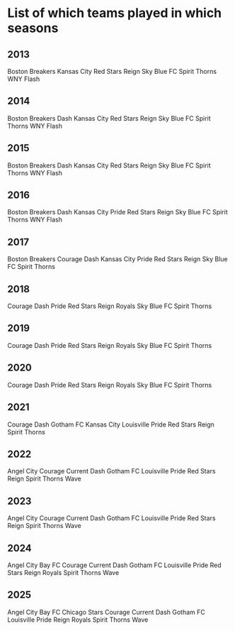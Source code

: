 # List of which teams played in which seasons


## 2013
Boston Breakers
Kansas City
Red Stars
Reign
Sky Blue FC
Spirit
Thorns
WNY Flash

## 2014
Boston Breakers
Dash
Kansas City
Red Stars
Reign
Sky Blue FC
Spirit
Thorns
WNY Flash

## 2015
Boston Breakers
Dash
Kansas City
Red Stars
Reign
Sky Blue FC
Spirit
Thorns
WNY Flash

## 2016
Boston Breakers
Dash
Kansas City
Pride
Red Stars
Reign
Sky Blue FC
Spirit
Thorns
WNY Flash

## 2017
Boston Breakers
Courage
Dash
Kansas City
Pride
Red Stars
Reign
Sky Blue FC
Spirit
Thorns

## 2018
Courage
Dash
Pride
Red Stars
Reign
Royals
Sky Blue FC
Spirit
Thorns

## 2019
Courage
Dash
Pride
Red Stars
Reign
Royals
Sky Blue FC
Spirit
Thorns

## 2020
Courage
Dash
Pride
Red Stars
Reign
Royals
Sky Blue FC
Spirit
Thorns

## 2021
Courage
Dash
Gotham FC
Kansas City
Louisville
Pride
Red Stars
Reign
Spirit
Thorns

## 2022
Angel City
Courage
Current
Dash
Gotham FC
Louisville
Pride
Red Stars
Reign
Spirit
Thorns
Wave

## 2023
Angel City
Courage
Current
Dash
Gotham FC
Louisville
Pride
Red Stars
Reign
Spirit
Thorns
Wave

## 2024
Angel City
Bay FC
Courage
Current
Dash
Gotham FC
Louisville
Pride
Red Stars
Reign
Royals
Spirit
Thorns
Wave

## 2025
Angel City
Bay FC
Chicago Stars
Courage
Current
Dash
Gotham FC
Louisville
Pride
Reign
Royals
Spirit
Thorns
Wave

